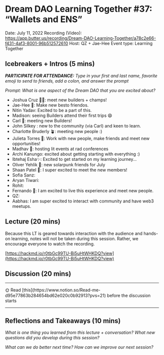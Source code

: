 # Dream DAO Learning Together #37: “Wallets and ENS”

Date: July 11, 2022
Recording (Video): https://app.butter.us/recording/Dream-DAO-Learning-Together/a78c2e66-f431-4af3-8001-96b512572610
Host: QZ + Jae-Hee
Event type: Learning Together

## Icebreakers + Intros (5 mins)

***PARTICIPATE FOR ATTENDANCE:** Type in your first and last name, favorite emoji to send to friends, add a colon, and answer the prompt*

*Prompt: What is one aspect of the Dream DAO that you are excited about?*

- Joshua Cruz ✌🏼: meet new builders + champs!
- Jae-Hee 🦧: Make new besto friendos.
- Nitin Yadav: Excited to be a part of this.
- Madison: seeing Builders attend their first trips 😄
- Carl 🛶: meeting new Builders!
- John Silkey : new to the community (via Carl) and keen to learn.
- Charlotte Bruderly 🪴: meeting new people :)
- Julieta Torres 🎇: Work with new people, make friends and meet new opportunities!
- Madhav 🚀: hosting lit events at rad conferences
- Archi Kanungo: excited about getting starting with everything :)
- Ibtehaj Esha✨: Excited to get started on my learning journey…
- Oliver Yehlik 🌉: new solarpunk friends for July
- Shaan Patel 🍄: I super excited to meet the new members!
- Sofia Sanz:
- Aryan Tiwari:
- Rohit:
- Fernando 🎹: I am excited to live this experience and meet new people.
- QZ:
- Aabhas: I am super excited to interact with community and have web3 meetups.

## Lecture (20 mins)

Because this LT is geared towards interaction with the audience and hands-on learning, notes will not be taken during this session.  Rather, we encourage everyone to watch the recording.

[https://hackmd.io/r0tbGc99TU-Bi5uHtWHKDQ?view](https://hackmd.io/r0tbGc99TU-Bi5uHtWHKDQ?view) 

## Discussion (20 mins)

---

<aside>
🌞 Read [this](https://www.notion.so/Read-me-d95e77863b284654bd62e020c0b92913?pvs=21) before the discussion starts

</aside>

---

## Reflections and Takeaways (10 mins)

*What is one thing you learned from this lecture + conversation? What new questions did you develop during this session?*

*What can we do better next time? How can we improve our next session?*